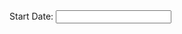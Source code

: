 ---
---

<script>
$(function () {
  var date = new Date($("#startDate").val());
});
</script>

<div>
  Start Date: <input type="text" id="startDate">
</div>


